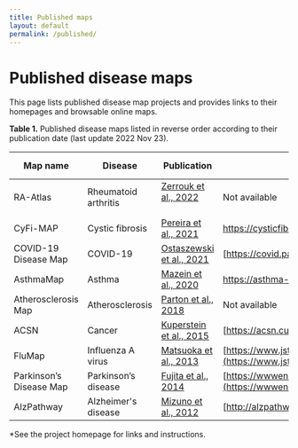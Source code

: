 ```yaml
---
title: Published maps
layout: default
permalink: /published/
---
```


# Published disease maps

This page lists published disease map projects and provides links to their homepages and browsable online maps. 

**Table 1.** Published disease maps listed in reverse order according to their publication date (last update 2022 Nov 23).

| Map name | Disease | Publication | Homepage | Online browsing |
|------------------|---------|-------------|----------|-----------------|
| RA-Atlas | Rheumatoid arthritis &nbsp; | [Zerrouk et al., 2022](https://www.frontiersin.org/articles/10.3389/fsysb.2022.925791/full) &nbsp; &nbsp; &nbsp; &nbsp; &nbsp; &nbsp; | Not available | [MINERVA](https://ramap.uni.lu/minerva/) |  
| CyFi-MAP | Cystic fibrosis | [Pereira et al., 2021](https://doi.org/10.1038/s41598-021-01618-3) | [https://cysticfibrosis..](https://cysticfibrosismap.github.io/) | [MINERVA](https://pathwaylab.elixir-luxembourg.org/minerva/index.xhtml?id=F508del_cp21) |  
| COVID-19 Disease Map | COVID-19 | [Ostaszewski et al., 2021](https://doi.org/10.15252/msb.202110387) | [https://covid.pages..](https://covid.pages.uni.lu/) | [MINERVA](https://covid19map.elixir-luxembourg.org/minerva/) |  
| AsthmaMap | Asthma | [Mazein et al., 2020](https://doi.org/10.1016/j.jaci.2020.11.032) | [https://asthma-map..](https://asthma-map.org/) | [MINERVA](https://asthma.uni.lu/minerva/) |  
| Atherosclerosis Map | Atherosclerosis | [Parton et al., 2018](https://doi.org/10.1093/bioinformatics/bty980) | Not available | Not available |  
| ACSN | Cancer | [Kuperstein et al., 2015](https://doi.org/10.1038/oncsis.2015.19) | [https://acsn.curie.fr](https://acsn.curie.fr/ACSN2/ACSN2.html) | [NaviCell](https://acsn.curie.fr/navicell/maps/acsn2/master/index.html) |  
| FluMap | Influenza A virus | [Matsuoka et al., 2013](https://doi.org/10.1186/1752-0509-7-97) | [https://www.jst.go.jp..](https://www.jst.go.jp/erato/kawaoka/flumap/index.html) | iPathways+* |  
| Parkinson’s Disease Map | Parkinson’s disease | [Fujita et al., 2014](https://www.ncbi.nlm.nih.gov/pubmed/23832570) | [https://wwwen.uni.lu..](https://wwwen.uni.lu/lcsb/research/parkinson_s_disease_map) | [MINERVA](https://pdmap.uni.lu/minerva/) |  
| AlzPathway | Alzheimer's disease | [Mizuno et al., 2012](https://doi.org/10.1186/1752-0509-6-52) | [http://alzpathway.org](http://alzpathway.org/AlzPathway.html) | Payao* |  

\*See the project homepage for links and instructions.

<!--
| RA-Map | Rheumatoid arthritis | [Singh et al., 2020](https://doi.org/10.1093/database/baaa017) | Not available | MINERVA** |  
\*\*See RA-Atlas.
-->
